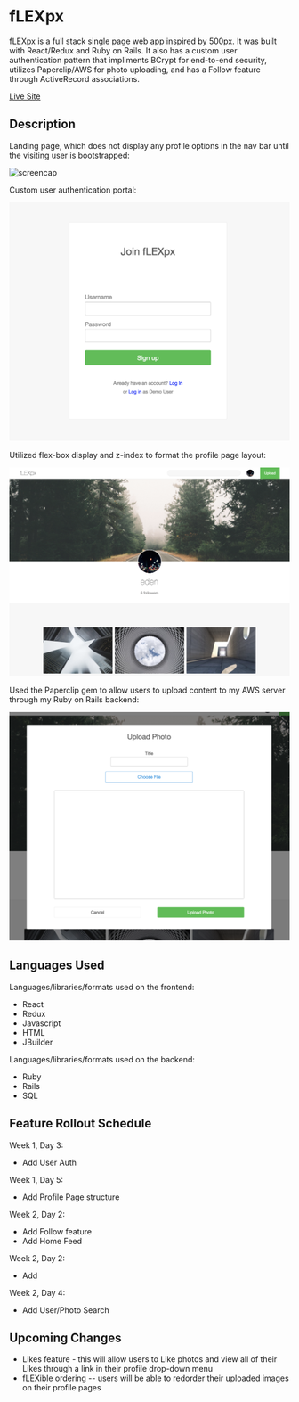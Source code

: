 # fLEXpx

fLEXpx is a full stack single page web app inspired by 500px. It was built with React/Redux and Ruby on Rails. It also has a custom user authentication pattern that impliments BCrypt for end-to-end security, utilizes Paperclip/AWS for photo uploading, and has a Follow feature through ActiveRecord associations.

[Live Site](http://flexpx.herokuapp.com/)


## Description

Landing page, which does not display any profile options in the nav bar until the visiting user is bootstrapped:

![screencap](https://github.com/Eden12345/fLEXpx/blob/master/assets/screencaps/screencap_landing.png)

Custom user authentication portal:

![screencap](https://github.com/Eden12345/fLEXpx/blob/master/assets/screencaps/screencap_signup.png)

Utilized flex-box display and z-index to format the profile page layout:

![screencap](https://github.com/Eden12345/fLEXpx/blob/master/assets/screencaps/screencap_profile.png)

Used the Paperclip gem to allow users to upload content to my AWS server through my Ruby on Rails backend:

![screencap](https://github.com/Eden12345/fLEXpx/blob/master/assets/screencaps/screencap_upload.png)


## Languages Used

Languages/libraries/formats used on the frontend:
 * React
 * Redux
 * Javascript
 * HTML
 * JBuilder

Languages/libraries/formats used on the backend:
 * Ruby
 * Rails
 * SQL


## Feature Rollout Schedule

Week 1, Day 3:
  * Add User Auth

Week 1, Day 5:
  * Add Profile Page structure

Week 2, Day 2:
  * Add Follow feature
  * Add Home Feed

Week 2, Day 2:
  * Add

Week 2, Day 4:
  * Add User/Photo Search


## Upcoming Changes

  * Likes feature - this will allow users to Like photos and view all of their Likes through a link in their profile drop-down menu
  * fLEXible ordering -- users will be able to redorder their uploaded images on their profile pages
